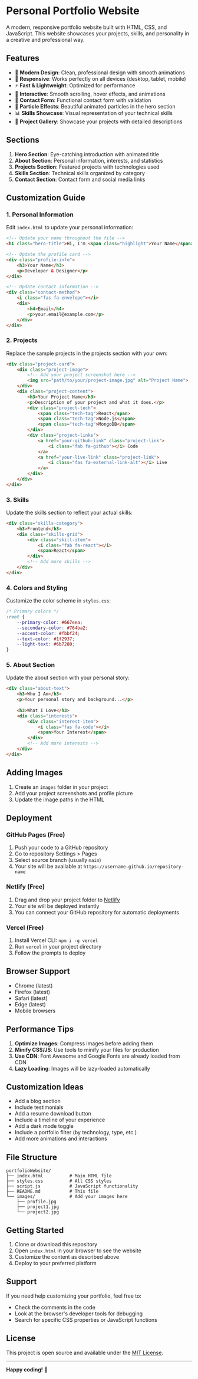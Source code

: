 # Personal Portfolio Website

A modern, responsive portfolio website built with HTML, CSS, and JavaScript. This website showcases your projects, skills, and personality in a creative and professional way.

## Features

- 🎨 **Modern Design**: Clean, professional design with smooth animations
- 📱 **Responsive**: Works perfectly on all devices (desktop, tablet, mobile)
- ⚡ **Fast & Lightweight**: Optimized for performance
- 🎯 **Interactive**: Smooth scrolling, hover effects, and animations
- 📧 **Contact Form**: Functional contact form with validation
- 🌟 **Particle Effects**: Beautiful animated particles in the hero section
- 📊 **Skills Showcase**: Visual representation of your technical skills
- 🚀 **Project Gallery**: Showcase your projects with detailed descriptions

## Sections

1. **Hero Section**: Eye-catching introduction with animated title
2. **About Section**: Personal information, interests, and statistics
3. **Projects Section**: Featured projects with technologies used
4. **Skills Section**: Technical skills organized by category
5. **Contact Section**: Contact form and social media links

## Customization Guide

### 1. Personal Information

Edit `index.html` to update your personal information:

```html
<!-- Update your name throughout the file -->
<h1 class="hero-title">Hi, I'm <span class="highlight">Your Name</span></h1>

<!-- Update the profile card -->
<div class="profile-info">
    <h3>Your Name</h3>
    <p>Developer & Designer</p>
</div>

<!-- Update contact information -->
<div class="contact-method">
    <i class="fas fa-envelope"></i>
    <div>
        <h4>Email</h4>
        <p>your.email@example.com</p>
    </div>
</div>
```

### 2. Projects

Replace the sample projects in the projects section with your own:

```html
<div class="project-card">
    <div class="project-image">
        <!-- Add your project screenshot here -->
        <img src="path/to/your/project-image.jpg" alt="Project Name">
    </div>
    <div class="project-content">
        <h3>Your Project Name</h3>
        <p>Description of your project and what it does.</p>
        <div class="project-tech">
            <span class="tech-tag">React</span>
            <span class="tech-tag">Node.js</span>
            <span class="tech-tag">MongoDB</span>
        </div>
        <div class="project-links">
            <a href="your-github-link" class="project-link">
                <i class="fab fa-github"></i> Code
            </a>
            <a href="your-live-link" class="project-link">
                <i class="fas fa-external-link-alt"></i> Live
            </a>
        </div>
    </div>
</div>
```

### 3. Skills

Update the skills section to reflect your actual skills:

```html
<div class="skills-category">
    <h3>Frontend</h3>
    <div class="skills-grid">
        <div class="skill-item">
            <i class="fab fa-react"></i>
            <span>React</span>
        </div>
        <!-- Add more skills -->
    </div>
</div>
```

### 4. Colors and Styling

Customize the color scheme in `styles.css`:

```css
/* Primary colors */
:root {
    --primary-color: #667eea;
    --secondary-color: #764ba2;
    --accent-color: #fbbf24;
    --text-color: #1f2937;
    --light-text: #6b7280;
}
```

### 5. About Section

Update the about section with your personal story:

```html
<div class="about-text">
    <h3>Who I Am</h3>
    <p>Your personal story and background...</p>
    
    <h3>What I Love</h3>
    <div class="interests">
        <div class="interest-item">
            <i class="fas fa-code"></i>
            <span>Your Interest</span>
        </div>
        <!-- Add more interests -->
    </div>
</div>
```

## Adding Images

1. Create an `images` folder in your project
2. Add your project screenshots and profile picture
3. Update the image paths in the HTML

## Deployment

### GitHub Pages (Free)

1. Push your code to a GitHub repository
2. Go to repository Settings > Pages
3. Select source branch (usually `main`)
4. Your site will be available at `https://username.github.io/repository-name`

### Netlify (Free)

1. Drag and drop your project folder to [Netlify](https://netlify.com)
2. Your site will be deployed instantly
3. You can connect your GitHub repository for automatic deployments

### Vercel (Free)

1. Install Vercel CLI: `npm i -g vercel`
2. Run `vercel` in your project directory
3. Follow the prompts to deploy

## Browser Support

- Chrome (latest)
- Firefox (latest)
- Safari (latest)
- Edge (latest)
- Mobile browsers

## Performance Tips

1. **Optimize Images**: Compress images before adding them
2. **Minify CSS/JS**: Use tools to minify your files for production
3. **Use CDN**: Font Awesome and Google Fonts are already loaded from CDN
4. **Lazy Loading**: Images will be lazy-loaded automatically

## Customization Ideas

- Add a blog section
- Include testimonials
- Add a resume download button
- Include a timeline of your experience
- Add a dark mode toggle
- Include a portfolio filter (by technology, type, etc.)
- Add more animations and interactions

## File Structure

```
portfolioWebsite/
├── index.html          # Main HTML file
├── styles.css          # All CSS styles
├── script.js           # JavaScript functionality
├── README.md           # This file
└── images/             # Add your images here
    ├── profile.jpg
    ├── project1.jpg
    └── project2.jpg
```

## Getting Started

1. Clone or download this repository
2. Open `index.html` in your browser to see the website
3. Customize the content as described above
4. Deploy to your preferred platform

## Support

If you need help customizing your portfolio, feel free to:
- Check the comments in the code
- Look at the browser's developer tools for debugging
- Search for specific CSS properties or JavaScript functions

## License

This project is open source and available under the [MIT License](LICENSE).

---

**Happy coding! 🚀** 